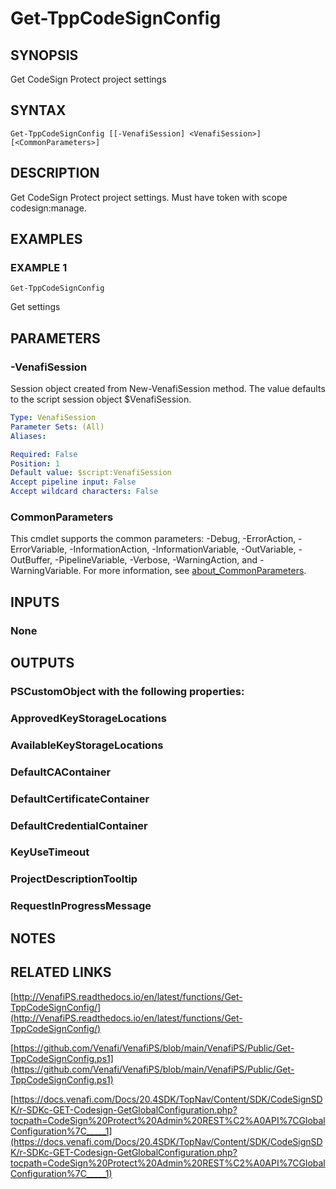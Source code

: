 # Get-TppCodeSignConfig

## SYNOPSIS
Get CodeSign Protect project settings

## SYNTAX

```
Get-TppCodeSignConfig [[-VenafiSession] <VenafiSession>] [<CommonParameters>]
```

## DESCRIPTION
Get CodeSign Protect project settings. 
Must have token with scope codesign:manage.

## EXAMPLES

### EXAMPLE 1
```
Get-TppCodeSignConfig
```

Get settings

## PARAMETERS

### -VenafiSession
Session object created from New-VenafiSession method. 
The value defaults to the script session object $VenafiSession.

```yaml
Type: VenafiSession
Parameter Sets: (All)
Aliases:

Required: False
Position: 1
Default value: $script:VenafiSession
Accept pipeline input: False
Accept wildcard characters: False
```

### CommonParameters
This cmdlet supports the common parameters: -Debug, -ErrorAction, -ErrorVariable, -InformationAction, -InformationVariable, -OutVariable, -OutBuffer, -PipelineVariable, -Verbose, -WarningAction, and -WarningVariable. For more information, see [about_CommonParameters](http://go.microsoft.com/fwlink/?LinkID=113216).

## INPUTS

### None
## OUTPUTS

### PSCustomObject with the following properties:
###     ApprovedKeyStorageLocations
###     AvailableKeyStorageLocations
###     DefaultCAContainer
###     DefaultCertificateContainer
###     DefaultCredentialContainer
###     KeyUseTimeout
###     ProjectDescriptionTooltip
###     RequestInProgressMessage
## NOTES

## RELATED LINKS

[http://VenafiPS.readthedocs.io/en/latest/functions/Get-TppCodeSignConfig/](http://VenafiPS.readthedocs.io/en/latest/functions/Get-TppCodeSignConfig/)

[https://github.com/Venafi/VenafiPS/blob/main/VenafiPS/Public/Get-TppCodeSignConfig.ps1](https://github.com/Venafi/VenafiPS/blob/main/VenafiPS/Public/Get-TppCodeSignConfig.ps1)

[https://docs.venafi.com/Docs/20.4SDK/TopNav/Content/SDK/CodeSignSDK/r-SDKc-GET-Codesign-GetGlobalConfiguration.php?tocpath=CodeSign%20Protect%20Admin%20REST%C2%A0API%7CGlobalConfiguration%7C_____1](https://docs.venafi.com/Docs/20.4SDK/TopNav/Content/SDK/CodeSignSDK/r-SDKc-GET-Codesign-GetGlobalConfiguration.php?tocpath=CodeSign%20Protect%20Admin%20REST%C2%A0API%7CGlobalConfiguration%7C_____1)

